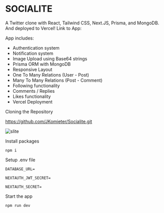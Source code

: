# SOCIALITE
 
A Twitter clone with React, Tailwind CSS, Next.JS, Prisma, and MongoDB. And deployed to Vercel! 
Link to App: 

App includes:
- Authentication system
- Notification system
- Image Upload using Base64 strings
- Prisma ORM with MongoDB
- Responsive Layout
- One To Many Relations (User - Post)
- Many To Many Relations (Post - Comment)
- Following functionality
- Comments / Replies
- Likes functionality
- Vercel Deployment

Cloning the Repository

https://github.com/JKomieter/Socialite.git



![slite](https://github.com/JKomieter/Socialite/assets/121212150/ea47bfb4-184a-4671-a4e5-3cb371c86f3c)


Install packages

`npm i`

Setup .env file

`DATABASE_URL=`

`NEXTAUTH_JWT_SECRET=`

`NEXTAUTH_SECRET=`


Start the app

`npm run dev`
